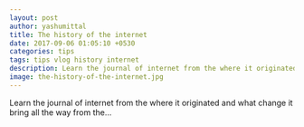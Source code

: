 ```yaml
---
layout: post
author: yashumittal
title: The history of the internet
date: 2017-09-06 01:05:10 +0530
categories: tips
tags: tips vlog history internet
description: Learn the journal of internet from the where it originated and what change it bring all the way from the...
image: the-history-of-the-internet.jpg
---
```


Learn the journal of internet from the where it originated and what change it bring all the way from the...

<div data-type="vimeo" data-video-id="235230803"></div>
